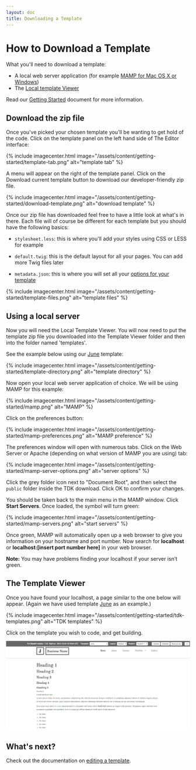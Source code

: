 ```yaml
---
layout: doc
title: Downloading a Template
---
```


# How to Download a Template

What you'll need to download a template:

* A local web server application (for example [MAMP for Mac OS X or Windows](/getting-started/#a-local-web-server-application))
* The [Local template Viewer](/getting-started/#access-to-the-local-template-viewer)

Read our [Getting Started](/getting-started/) document for more information.

## Download the zip file

Once you've picked your chosen template you'll be wanting to get hold of the code. Click on the template panel on the left hand side of The Editor interface:

{% include imagecenter.html image="/assets/content/getting-started/template-tab.png" alt="template tab" %}

A menu will appear on the right of the template panel. Click on the Download current template button to download our developer-friendly zip file. 

{% include imagecenter.html image="/assets/content/getting-started/download-template.png" alt="download template" %}

Once our zip file has downloaded feel free to have a little look at what's in there. Each file will of course be different for each template but you should have the following basics:

* ```stylesheet.less```: this is where you'll add your styles using CSS or LESS for example

* ```default.twig```: this is the default layout for all your pages. You can add more Twig files later

* ```metadata.json```: this is where you will set all your [options for your template](/templating/metadata/)

{% include imagecenter.html image="/assets/content/getting-started/template-files.png" alt="template files" %}

## Using a local server

Now you will need the Local Template Viewer. You will now need to put the template zip file you downloaded into the Template Viewer folder and then into the folder named 'templates'.

See the example below using our [June](https://github.com/basekit-templates/june) template:

{% include imagecenter.html image="/assets/content/getting-started/template-directory.png" alt="template directory" %}

Now open your local web server application of choice. We will be using MAMP for this example:

{% include imagecenter.html image="/assets/content/getting-started/mamp.png" alt="MAMP" %}

Click on the preferences button:

{% include imagecenter.html image="/assets/content/getting-started/mamp-preferences.png" alt="MAMP preference" %}

The preferences window will open with numerous tabs. Click on the Web Server or Apache (depending on what version of MAMP you are using) tab:

{% include imagecenter.html image="/assets/content/getting-started/mamp-server-options.png" alt="server options" %}

Click the grey folder icon next to "Document Root", and then select the ```public``` folder inside the TDK download. Click OK to confirm your changes.

You should be taken back to the main menu in the MAMP window. Click **Start Servers**. Once loaded, the symbol will turn green:

{% include imagecenter.html image="/assets/content/getting-started/mamp-servers.png" alt="start servers" %}

Once green, MAMP will automatically open up a web browser to give you information on your hostname and port number. Now search for **localhost** or **localhost:[insert port number here]** in your web browser.

**Note:** You may have problems finding your localhost if your server isn’t green. 

## The Template Viewer

Once you have found your localhost, a page similar to the one below will appear. (Again we have used template [June](https://github.com/basekit-templates/june) as an example.)

{% include imagecenter.html image="/assets/content/getting-started/tdk-templates.png" alt="TDK templates" %}

Click on the template you wish to code, and get building.

![TDK](/assets/content/getting-started/tdk.png)

## What's next?

Check out the documentation on [editing a template](/getting-started/editing/).
